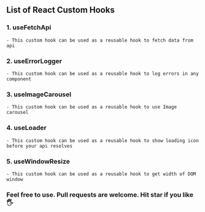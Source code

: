 ## List of React Custom Hooks

### 1. useFetchApi
    - This custom hook can be used as a reusable hook to fetch data from api
### 2. useErrorLogger
    - This custom hook can be used as a reusable hook to log errors in any component
### 3. useImageCarousel
    - This custom hook can be used as a reusable hook to use Image carousel
### 4. useLoader
    - This custom hook can be used as a reusable hook to show loading icon before your api resolves
### 5. useWindowResize
    - This custom hook can be used as a reusable hook to get width of DOM window




### Feel free to use. Pull requests are welcome. Hit star if you like  🖐